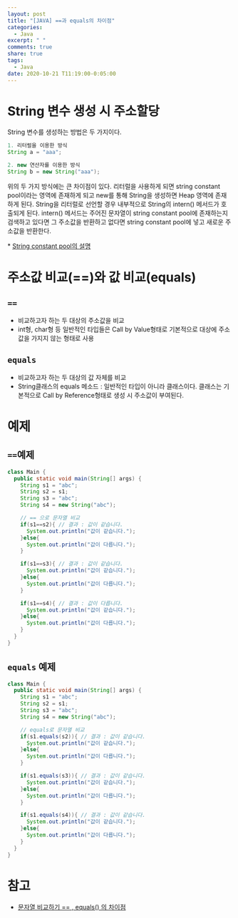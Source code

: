 ```yaml
---
layout: post
title: "[JAVA] ==과 equals의 차이점"
categories:
  - Java
excerpt: " "
comments: true
share: true
tags:
  - Java
date: 2020-10-21 T11:19:00-0:05:00
---
```


# String 변수 생성 시 주소할당
String 변수를 생성하는 방법은 두 가지이다.
```java
1. 리터럴을 이용한 방식
String a = "aaa";

2. new 연산자를 이용한 방식
String b = new String("aaa");
```
위의 두 가지 방식에는 큰 차이점이 있다. 리터럴을 사용하게 되면 string constant pool이라는 영역에 존재하게 되고 new를 통해 String을 생성하면 Heap 영역에 존재하게 된다. String을 리터럴로 선언할 경우 내부적으로 String의 intern() 메서드가 호출되게 된다. intern() 메서드는 주어진 문자열이 string constant pool에 존재하는지 검색하고 있다면 그 주소값을 반환하고 없다면 string constant pool에 넣고 새로운 주소값을 반환한다. 

\* [String constant pool의 설명]()

# 주소값 비교(==)와 값 비교(equals)
## `==` 
- 비교하고자 하는 두 대상의 주소값을 비교
- int형, char형 등 일반적인 타입들은 Call by Value형태로 기본적으로 대상에 주소값을 가지지 않는 형태로 사용

## `equals` 
- 비교하고자 하는 두 대상의 값 자체를 비교
- String클래스의 equals 메소드 : 일반적인 타입이 아니라 클래스이다. 클래스는 기본적으로 Call by Reference형태로 생성 시 주소값이 부여된다.

# 예제
## `==`예제
```java
class Main {
  public static void main(String[] args) {
    String s1 = "abc";
    String s2 = s1;
    String s3 = "abc";
    String s4 = new String("abc");

    // == 으로 문자열 비교
    if(s1==s2){ // 결과 : 값이 같습니다.
      System.out.println("값이 같습니다.");
    }else{
      System.out.println("값이 다릅니다.");
    }

    if(s1==s3){ // 결과 : 값이 같습니다.
      System.out.println("값이 같습니다.");
    }else{
      System.out.println("값이 다릅니다.");
    }

    if(s1==s4){ // 결과 : 값이 다릅니다.
      System.out.println("값이 같습니다.");
    }else{
      System.out.println("값이 다릅니다.");
    }
  }
}
```

## `equals` 예제
```java
class Main {
  public static void main(String[] args) {
    String s1 = "abc";
    String s2 = s1;
    String s3 = "abc";
    String s4 = new String("abc");

    // equals로 문자열 비교
    if(s1.equals(s2)){ // 결과 : 값이 같습니다.
      System.out.println("값이 같습니다.");
    }else{
      System.out.println("값이 다릅니다.");
    }

    if(s1.equals(s3)){ // 결과 : 값이 같습니다.
      System.out.println("값이 같습니다.");
    }else{
      System.out.println("값이 다릅니다.");
    }

    if(s1.equals(s4)){ // 결과 : 값이 같습니다.
      System.out.println("값이 같습니다.");
    }else{
      System.out.println("값이 다릅니다.");
    }
  }
}
```

# 참고
- [문자열 비교하기 == , equals() 의 차이점](https://coding-factory.tistory.com/536)